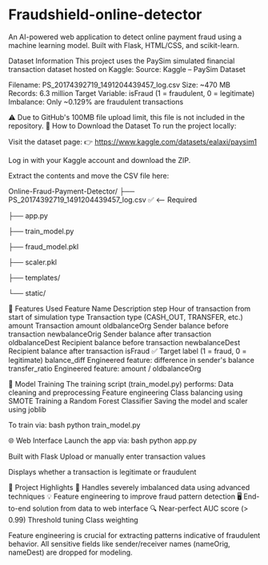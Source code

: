 # Fraudshield-online-detector
An AI-powered web application to detect online payment fraud using a machine learning model. Built with Flask, HTML/CSS, and scikit-learn.


Dataset Information
This project uses the PaySim simulated financial transaction dataset hosted on Kaggle:
Source: Kaggle – PaySim Dataset

Filename: PS_20174392719_1491204439457_log.csv
Size: ~470 MB
Records: 6.3 million
Target Variable: isFraud (1 = fraudulent, 0 = legitimate)
Imbalance: Only ~0.129% are fraudulent transactions

⚠️ Due to GitHub's 100MB file upload limit, this file is not included in the repository.
🔽 How to Download the Dataset
To run the project locally:

Visit the dataset page:
👉 https://www.kaggle.com/datasets/ealaxi/paysim1

Log in with your Kaggle account and download the ZIP.

Extract the contents and move the CSV file here:

Online-Fraud-Payment-Detector/
├── PS_20174392719_1491204439457_log.csv  ✅ <-- Required

├── app.py

├── train_model.py

├── fraud_model.pkl

├── scaler.pkl

├── templates/

└── static/

🧠 Features Used
Feature Name     	Description
step	            Hour of transaction from start of simulation
type	            Transaction type (CASH_OUT, TRANSFER, etc.)
amount	          Transaction amount
oldbalanceOrg     Sender balance before transaction
newbalanceOrig	  Sender balance after transaction
oldbalanceDest	  Recipient balance before transaction
newbalanceDest	  Recipient balance after transaction
isFraud	✅       Target label (1 = fraud, 0 = legitimate)
balance_diff	    Engineered feature: difference in sender's balance
transfer_ratio	  Engineered feature: amount / oldbalanceOrg

🧪 Model Training
The training script (train_model.py) performs:
Data cleaning and preprocessing
Feature engineering
Class balancing using SMOTE
Training a Random Forest Classifier
Saving the model and scaler using joblib

To train via:
bash
python train_model.py

🌐 Web Interface
Launch the app via:
bash
python app.py

Built with Flask
Upload or manually enter transaction values

Displays whether a transaction is legitimate or fraudulent

📌 Project Highlights
🚨 Handles severely imbalanced data using advanced techniques
💡 Feature engineering to improve fraud pattern detection
🖥️ End-to-end solution from data to web interface
🔍 Near-perfect AUC score (> 0.99)
Threshold tuning
Class weighting

Feature engineering is crucial for extracting patterns indicative of fraudulent behavior.
All sensitive fields like sender/receiver names (nameOrig, nameDest) are dropped for modeling.
